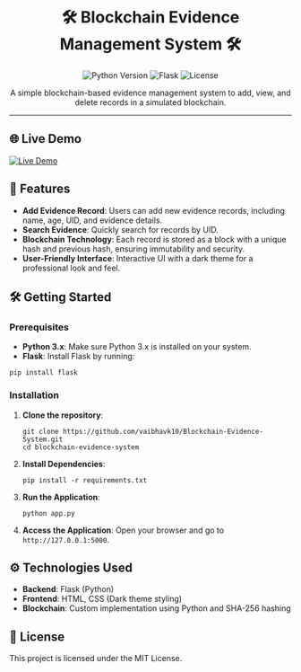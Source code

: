 <h1 align="center">🛠️ Blockchain Evidence Management System 🛠️</h1>

<p align="center">
  <img src="https://img.shields.io/badge/Python-3.x-blue.svg" alt="Python Version">
  <img src="https://img.shields.io/badge/Flask-1.1.2-green.svg" alt="Flask">
  <img src="https://img.shields.io/badge/License-MIT-yellow.svg" alt="License">
</p>

<p align="center">
  A simple blockchain-based evidence management system to add, view, and delete records in a simulated blockchain.
</p>

---

  ## 🌐 Live Demo

[![Live Demo](https://img.shields.io/badge/Live-Demo-purple?style=for-the-badge&logo=glitch&logoColor=white)](https://blockchain-evidence-system.glitch.me)


  <h2>🚀 Features</h2>
  <ul>
    <li><strong>Add Evidence Record</strong>: Users can add new evidence records, including name, age, UID, and evidence details.</li>
    <li><strong>Search Evidence</strong>: Quickly search for records by UID.</li>
    <li><strong>Blockchain Technology</strong>: Each record is stored as a block with a unique hash and previous hash, ensuring immutability and security.</li>
    <li><strong>User-Friendly Interface</strong>: Interactive UI with a dark theme for a professional look and feel.</li>
  </ul>

  <h2>🛠️ Getting Started</h2>

  <h3>Prerequisites</h3>
  <ul>
    <li><strong>Python 3.x</strong>: Make sure Python 3.x is installed on your system.</li>
    <li><strong>Flask</strong>: Install Flask by running:</li>
  </ul>
  <pre><code>pip install flask</code></pre>

  <h3>Installation</h3>
  <ol>
    <li><strong>Clone the repository</strong>:
      <pre><code>git clone https://github.com/vaibhavk10/Blockchain-Evidence-System.git
cd blockchain-evidence-system</code></pre>
    </li>
    <li><strong>Install Dependencies</strong>:
      <pre><code>pip install -r requirements.txt</code></pre>
    </li>
    <li><strong>Run the Application</strong>:
      <pre><code>python app.py</code></pre>
    </li>
    <li><strong>Access the Application</strong>: Open your browser and go to <code>http://127.0.0.1:5000</code>.</li>
  </ol>

  <h2>⚙️ Technologies Used</h2>
  <ul>
    <li><strong>Backend</strong>: Flask (Python)</li>
    <li><strong>Frontend</strong>: HTML, CSS (Dark theme styling)</li>
    <li><strong>Blockchain</strong>: Custom implementation using Python and SHA-256 hashing</li>
  </ul>

  <h2>📜 License</h2>
  <p>This project is licensed under the MIT License.</p>
</body>
</html>
